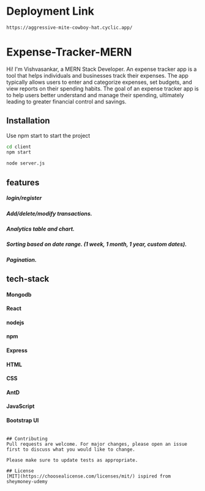 # Deployment Link
```bash
https://aggressive-mite-cowboy-hat.cyclic.app/
```
# Expense-Tracker-MERN

Hi! I'm Vishvasankar, a MERN Stack Developer. An expense tracker app is a tool that helps individuals and businesses track their expenses. The app typically allows users to enter and categorize expenses, set budgets, and view reports on their spending habits.  The goal of an expense tracker app is to help users better understand and manage their spending, ultimately leading to greater financial control and savings.

## Installation

Use npm start to start the project

```bash
cd client
npm start
```
```bash
node server.js
```

## features

##### login/register
##### Add/delete/modify transactions.
##### Analytics table and chart.
##### Sorting based on date range. (1 week, 1 month, 1 year, custom dates).
##### Pagination.


## tech-stack 
#### Mongodb
#### React
#### nodejs
#### npm
#### Express
#### HTML
#### CSS
#### AntD
#### JavaScript
#### Bootstrap UI





```

## Contributing
Pull requests are welcome. For major changes, please open an issue first to discuss what you would like to change.

Please make sure to update tests as appropriate.

## License
[MIT](https://choosealicense.com/licenses/mit/) ispired from sheymoney-udemy

